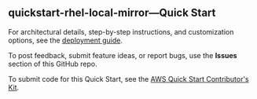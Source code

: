 
## quickstart-rhel-local-mirror—Quick Start

For architectural details, step-by-step instructions, and customization options, see the [deployment guide](https://aws-quickstart.github.io/quickstart-rhel-local-mirror/).

To post feedback, submit feature ideas, or report bugs, use the **Issues** section of this GitHub repo. 

To submit code for this Quick Start, see the [AWS Quick Start Contributor's Kit](https://aws-quickstart.github.io/).